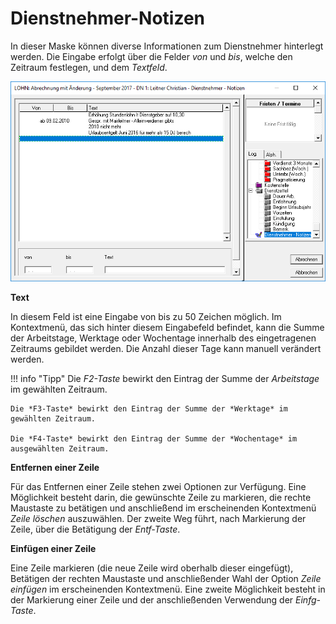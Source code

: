 # Dienstnehmer-Notizen

In dieser Maske können diverse Informationen zum Dienstnehmer hinterlegt werden. Die Eingabe erfolgt über die Felder *von* und *bis*, welche den Zeitraum festlegen, und dem *Textfeld*.

![Image](<img/image140.png>)

**Text**

In diesem Feld ist eine Eingabe von bis zu 50 Zeichen möglich. Im Kontextmenü, das sich hinter diesem Eingabefeld befindet, kann die Summe der Arbeitstage, Werktage oder Wochentage innerhalb des eingetragenen Zeitraums gebildet werden. Die Anzahl dieser Tage kann manuell verändert werden.

!!! info "Tipp"
    Die *F2-Taste* bewirkt den Eintrag der Summe der *Arbeitstage* im gewählten Zeitraum.

    Die *F3-Taste* bewirkt den Eintrag der Summe der *Werktage* im gewählten Zeitraum.
    
    Die *F4-Taste* bewirkt den Eintrag der Summe der *Wochentage* im ausgewählten Zeitraum.

**Entfernen einer Zeile**

Für das Entfernen einer Zeile stehen zwei Optionen zur Verfügung. Eine Möglichkeit besteht darin, die gewünschte Zeile zu markieren, die rechte Maustaste zu betätigen und anschließend im erscheinenden Kontextmenü *Zeile löschen* auszuwählen. Der zweite Weg führt, nach Markierung der Zeile, über die Betätigung der *Entf-Taste*.

**Einfügen einer Zeile**

Eine Zeile markieren (die neue Zeile wird oberhalb dieser eingefügt), Betätigen der rechten Maustaste und anschließender Wahl der Option *Zeile einfügen* im erscheinenden Kontextmenü. Eine zweite Möglichkeit besteht in der Markierung einer Zeile und der anschließenden Verwendung der *Einfg-Taste*.